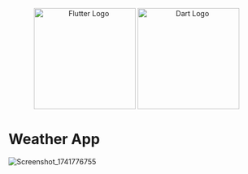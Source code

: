 <p align="center"> <img src="https://raw.githubusercontent.com/flutter/website/main/src/assets/images/flutter-lockup.png" width="200" alt="Flutter Logo"> <img src="https://upload.wikimedia.org/wikipedia/commons/7/7e/Dart-logo.png" width="200" alt="Dart Logo"> </p>

# Weather App
![Screenshot_1741776755](https://github.com/user-attachments/assets/5683d563-d75e-43dc-89d8-0d9ca8a251bd)




